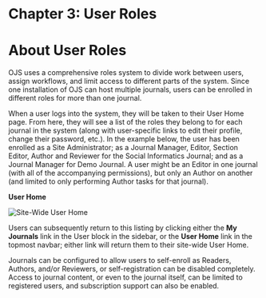 # Chapter 3: User Roles

# About User Roles

OJS uses a comprehensive roles system to divide work between users, assign workflows, and limit access to different parts of the system. Since one installation of OJS can host multiple journals, users can be enrolled in different roles for more than one journal.

When a user logs into the system, they will be taken to their User Home page. From here, they will see a list of the roles they belong to for each journal in the system (along with user-specific links to edit their profile, change their password, etc.). In the example below, the user has been enrolled as a Site Administrator; as a Journal Manager, Editor, Section Editor, Author and Reviewer for the Social Informatics Journal; and as a Journal Manager for Demo Journal. A user might be an Editor in one journal (with all of the accompanying permissions), but only an Author on another (and limited to only performing Author tasks for that journal).

**User Home**

![Site-Wide User Home](images/chapter3/roles_user_home.png)

Users can subsequently return to this listing by clicking either the **My Journals** link in the User block in the sidebar, or the **User Home** link in the topmost navbar; either link will return them to their site-wide User Home.

Journals can be configured to allow users to self-enroll as Readers, Authors, and/or Reviewers, or self-registration can be disabled completely. Access to journal content, or even to the journal itself, can be limited to registered users, and subscription support can also be enabled.